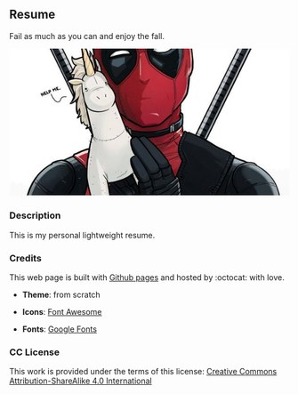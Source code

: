 ## Resume

Fail as much as you can and enjoy the fall.

![deadpool](images/deadpool.jpg)

### **Description**

This is my personal lightweight resume.

### **Credits**

This web page is built with [Github pages](https://pages.github.com) and hosted by :octocat: with love.

+ **Theme**: from scratch

+ **Icons**:
[Font Awesome](https://fortawesome.github.com/Font-Awesome)

+ **Fonts**:
[Google Fonts](https://fonts.google.com/)

### **CC License**

This work is provided under the terms of this license: [Creative Commons Attribution-ShareAlike 4.0 International](https://creativecommons.org/licenses/by-sa/4.0/)
